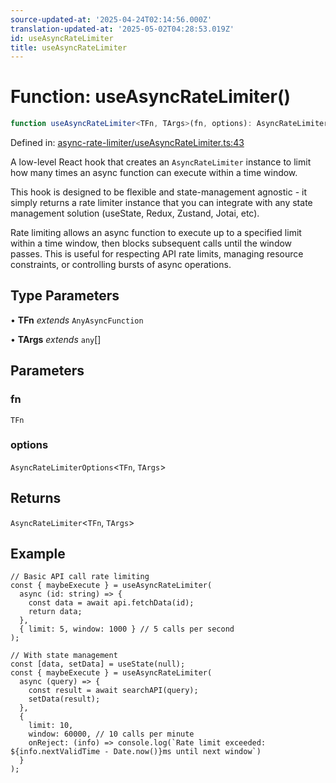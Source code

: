 ```yaml
---
source-updated-at: '2025-04-24T02:14:56.000Z'
translation-updated-at: '2025-05-02T04:28:53.019Z'
id: useAsyncRateLimiter
title: useAsyncRateLimiter
---
```


<!-- DO NOT EDIT: this page is autogenerated from the type comments -->

# Function: useAsyncRateLimiter()

```ts
function useAsyncRateLimiter<TFn, TArgs>(fn, options): AsyncRateLimiter<TFn, TArgs>
```

Defined in: [async-rate-limiter/useAsyncRateLimiter.ts:43](https://github.com/TanStack/pacer/blob/main/packages/react-pacer/src/async-rate-limiter/useAsyncRateLimiter.ts#L43)

A low-level React hook that creates an `AsyncRateLimiter` instance to limit how many times an async function can execute within a time window.

This hook is designed to be flexible and state-management agnostic - it simply returns a rate limiter instance that
you can integrate with any state management solution (useState, Redux, Zustand, Jotai, etc).

Rate limiting allows an async function to execute up to a specified limit within a time window,
then blocks subsequent calls until the window passes. This is useful for respecting API rate limits,
managing resource constraints, or controlling bursts of async operations.

## Type Parameters

• **TFn** *extends* `AnyAsyncFunction`

• **TArgs** *extends* `any`[]

## Parameters

### fn

`TFn`

### options

`AsyncRateLimiterOptions`\<`TFn`, `TArgs`\>

## Returns

`AsyncRateLimiter`\<`TFn`, `TArgs`\>

## Example

```tsx
// Basic API call rate limiting
const { maybeExecute } = useAsyncRateLimiter(
  async (id: string) => {
    const data = await api.fetchData(id);
    return data;
  },
  { limit: 5, window: 1000 } // 5 calls per second
);

// With state management
const [data, setData] = useState(null);
const { maybeExecute } = useAsyncRateLimiter(
  async (query) => {
    const result = await searchAPI(query);
    setData(result);
  },
  {
    limit: 10,
    window: 60000, // 10 calls per minute
    onReject: (info) => console.log(`Rate limit exceeded: ${info.nextValidTime - Date.now()}ms until next window`)
  }
);
```
